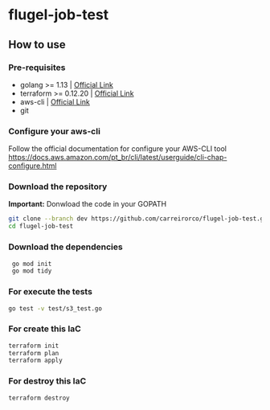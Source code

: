 # flugel-job-test

## How to use

### Pre-requisites

- golang >= 1.13 | [Official Link](https://www.terraform.io/downloads.html)
- terraform >= 0.12.20 | [Official Link](https://golang.org/dl/)
- aws-cli | [Official Link](https://docs.aws.amazon.com/pt_br/cli/latest/userguide/install-linux.html)
- git

### Configure your aws-cli

Follow the official documentation for configure your AWS-CLI tool 
https://docs.aws.amazon.com/pt_br/cli/latest/userguide/cli-chap-configure.html

### Download the repository 

**Important:** Donwload the code in your GOPATH

```bash
git clone --branch dev https://github.com/carreirorco/flugel-job-test.git
cd flugel-job-test
```

### Download the dependencies

```bash
 go mod init
 go mod tidy
```

### For execute the tests

```bash
go test -v test/s3_test.go
```

### For create this IaC

```bash
terraform init
terraform plan
terraform apply
```

### For destroy this IaC

```bash
terraform destroy
```